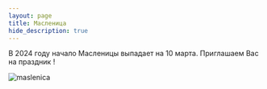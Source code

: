 ```yaml
---
layout: page
title: Масленицa
hide_description: true
---
```


В 2024 году начало Масленицы выпадает на 10 марта. Приглашаем Вас на праздник !


![maslenica](https://github.com/mhorbul/orthodox-sandiego-webite/assets/161278012/c1f585e2-e782-492b-afec-b20c2888fff1)
